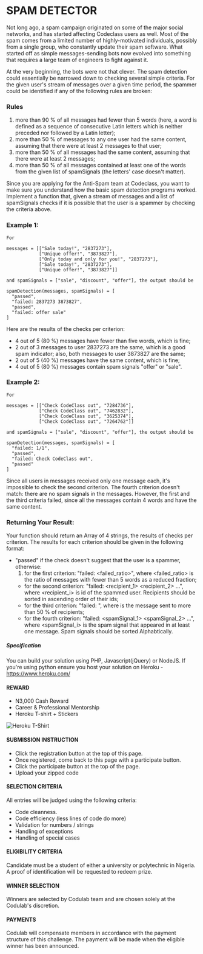 # SPAM DETECTOR

Not long ago, a spam campaign originated on some of the major social networks, and has started affecting Codeclass users as well. Most of the spam comes from a limited number of highly-motivated individuals, possibly from a single group, who constantly update their spam software. What started off as simple messages-sending bots now evolved into something that requires a large team of engineers to fight against it.

At the very beginning, the bots were not that clever. The spam detection could essentially be narrowed down to checking several simple criteria. For the given user's stream of messages over a given time period, the spammer could be identified if any of the following rules are broken:

### Rules
1. more than 90 % of all messages had fewer than 5 words (here, a word is defined as a sequence of consecutive Latin letters which is neither preceded nor followed by a Latin letter);
2. more than 50 % of messages to any one user had the same content, assuming that there were at least 2 messages to that user;
3. more than 50 % of all messages had the same content, assuming that there were at least 2 messages;
4. more than 50 % of all messages contained at least one of the words from the given list of spamSignals (the letters' case doesn't matter).

Since you are applying for the Anti-Spam team at Codeclass, you want to make sure you understand how the basic spam detection programs worked. Implement a function that, given a stream of messages and a list of spamSignals checks if it is possible that the user is a spammer by checking the criteria above.

### Example 1:
    For

    messages = [["Sale today!", "2837273"],
                ["Unique offer!", "3873827"],
                ["Only today and only for you!", "2837273"],
                ["Sale today!", "2837273"],
                ["Unique offer!", "3873827"]]

    and spamSignals = ["sale", "discount", "offer"], the output should be

    spamDetection(messages, spamSignals) = [
      "passed",
      "failed: 2837273 3873827",
      "passed",
      "failed: offer sale"
    ]

  Here are the results of the checks per criterion:

  * 4 out of 5 (80 %) messages have fewer than five words, which is fine;
* 2 out of 3 messages to user 2837273 are the same, which is a good spam indicator; also, both messages to user 3873827 are the same;
 *   2 out of 5 (40 %) messages have the same content, which is fine;
 *    4 out of 5 (80 %) messages contain spam signals "offer" or "sale".

### Example 2:
    For

    messages = [["Check CodeClass out", "7284736"],
                ["Check CodeClass out", "7462832"],
                ["Check CodeClass out", "3625374"],
                ["Check CodeClass out", "7264762"]]

    and spamSignals = ["sale", "discount", "offer"], the output should be

    spamDetection(messages, spamSignals) = [
      "failed: 1/1",
      "passed",
      "failed: Check CodeClass out",
      "passed"
    ]

Since all users in messages received only one message each, it's impossible to check the second criterion. The fourth criterion doesn't match: there are no spam signals in the messages. However, the first and the third criteria failed, since all the messages contain 4 words and have the same content.

### Returning Your Result:
Your function should return an Array of 4 strings, the results of checks per criterion. The results for each criterion should be given in the following format:

*	"passed" if the check doesn't suggest that the user is a spammer, otherwise:
    1.   for the first criterion: "failed: <failed_ratio>", where <failed_ratio> is the ratio of messages with fewer than 5 words as a reduced fraction;
    *   for the second criterion: "failed: <recipient_1> <recipient_2> ...", where <recipient_i> is id of the spammed user. Recipients should be sorted in ascending order of their ids;
    *   for the third criterion: "failed: <message>", where <message> is the message sent to more than 50 % of recipients;
    *   for the fourth criterion: "failed: <spamSignal_1> <spamSignal_2> ...", where <spamSignal_i> is the spam signal that appeared in at least one message. Spam signals should be sorted Alphabtically.



##### Specification
You can build your solution using PHP, Javascript(jQuery) or NodeJS. If you're using python ensure you host your solution on Heroku - https://www.heroku.com/

#### REWARD
* N3,000 Cash Reward
* Career & Professional Mentorship
* Heroku T-shirt + Stickers

![Heroku T-Shirt](http://i.picresize.com/images/2016/08/01/IupJg.jpg)


#### SUBMISSION INSTRUCTION 
* Click the registration button at the top of this page.
* Once registered, come back to this page with a participate button.
* Click the participate button at the top of the page.
* Upload your zipped code


#### SELECTION CRITERIA
All entries will be judged using the following criteria:
* Code cleanness.
* Code efficiency (less lines of code do more)
* Validation for numbers / strings
* Handling of exceptions
* Handling of special cases


#### ELIGIBILITY CRITERIA
Candidate must be a student of either a university or polytechnic in Nigeria. A proof of identification will be requested to redeem prize.

#### WINNER SELECTION
Winners are selected by Codulab team and are chosen solely at the Codulab's discretion. 

#### PAYMENTS
Codulab will compensate members in accordance with the payment structure of this challenge. The payment will be made when the eligible winner has been announced.